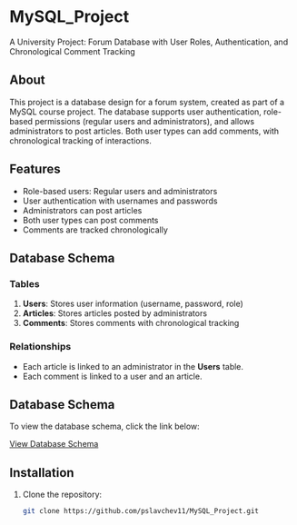 # MySQL_Project
A University Project: Forum Database with User Roles, Authentication, and Chronological Comment Tracking

## About
This project is a database design for a forum system, created as part of a MySQL course project. The database supports user authentication, role-based permissions (regular users and administrators), and allows administrators to post articles. Both user types can add comments, with chronological tracking of interactions.

## Features
- Role-based users: Regular users and administrators
- User authentication with usernames and passwords
- Administrators can post articles
- Both user types can post comments
- Comments are tracked chronologically

## Database Schema
### Tables
1. **Users**: Stores user information (username, password, role)
2. **Articles**: Stores articles posted by administrators
3. **Comments**: Stores comments with chronological tracking

### Relationships
- Each article is linked to an administrator in the **Users** table.
- Each comment is linked to a user and an article.

## Database Schema

To view the database schema, click the link below:

[View Database Schema](https://github.com/user-attachments/assets/f9346885-781b-4892-b427-b7794835edaa)

## Installation
1. Clone the repository:
   ```bash
   git clone https://github.com/pslavchev11/MySQL_Project.git

